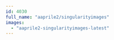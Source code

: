 ```yaml
---
id: 4030
full_name: "aaprile2/singularityimages"
images: 
  - "aaprile2-singularityimages-latest"
---
```

